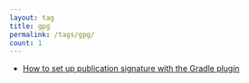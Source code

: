 ```yaml
---
layout: tag
title: gpg
permalink: /tags/gpg/
count: 1
---
```


- [How to set up publication signature with the Gradle plugin](https://vladleesi.dev/post/2023/06/11/how-to-set-up-publication-signature-with-the-gradle-plugin.html)
